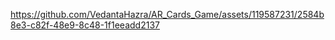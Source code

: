 

https://github.com/VedantaHazra/AR_Cards_Game/assets/119587231/2584b8e3-c82f-48e9-8c48-1f1eeadd2137

